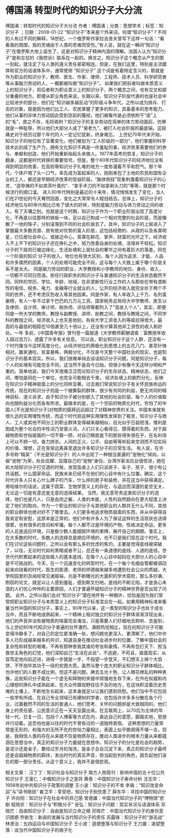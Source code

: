 # 傅国涌  转型时代的知识分子大分流

傅国涌：转型时代的知识分子大分流
作者：傅国涌；分类：思想学术；标签：知识分子 ；日期：2008-01-22
“知识分子”本来是个外来词，何谓“知识分子”？不同的人有过不同的解释，18世纪，一个俄罗斯作家拉吉舍夫曾写下这样一句话：“看看我的周围，我的灵魂由于人类的苦难而受伤。”有人说，就在这一瞬间“知识分子”在俄罗斯大地上诞生了，这是对知识分子精神内涵的理解。法国人认为“知识分子”是和左拉的《我控诉》联系在一起的。换言之，知识分子这个概念从产生的那一刻起，就注定了与人类的道义责任紧密相连。但是，在我们这里，特别是主流媒体和官方的话语体系中，通常使用 “知识分子” 这个词是有着特定含义的，那就是作为职业的知识分子，教师、医生、作家、律师、工程师、技术人员、科学研究者等从事脑力劳动的人，一概都被叫做“知识分子”。
如果我们把前者叫做本质意义上的知识分子，将后者称为职业意义上的知识分子，两个概念之间，也有交叉和部分重叠的地方。即便从职业角色来说，长期以来，知识分子阶层代表的也是社会中比较进步的部分，他们在“知识越多越反动”的阶级斗争年代，之所以成为排斥、打击的对象，就是因为他们比工人、农民掌握了更多的知识，具备基本的思考能力。他们从事的非体力劳动因此受到空前的蔑视，他们被看作是必须依附于“皮”上的“毛”，皮之不存，毛将焉附？知识分子的复杂劳动在简单的体力劳动面前，仿佛就是一种耻辱，所以他们大部分人成了“臭老九”，被打入社会阶层的最底端。这段痛史对于经历过那个年代的人一定记忆犹新，终身难忘。
上世纪70年代末开始，知识分子的地位有了显著变化，他们被划为“工人阶级的一部分”，他们掌握的科学技术此刻成了生产力，拥有文化知识不再是一件羞耻的事，经济改革需要他们的参与、奉献和创造，他们开始重新抬起头来做人。1977年高考的恢复，知识分子的翻身，这都是时代转换的重要信号。但是，整个80年代知识分子的经济地位没有得到明显的改善，在高校等知识分子扎堆的地方一度弥漫着不平和怨气。那个年代，个体户喝了头一口气，率先成为富起来的人，刚刚承包了土地的农民和国有企业的工人，都还是早期经济改革的受益阶层。“脑体倒挂”现象刺激着知识分子的心灵，“造导弹的不如卖茶叶蛋的”、“拿手术刀的不如拿剃头刀的”等等，就是那个时候流行的顺口溜。
进入90年代特别是最近的十来年，情况悄悄发生了变化，当人们在21世纪的今天蓦然回首，变化之大常常令人瞠目结舌。总体上，知识分子的经济地位与80年代相比已有了很大的好转，特别是脑力劳动与体力劳动之间的收入，有了天壤之别。也就是这个时期，知识分子作为一个职业阶层出现了高度分化，不再是以往那样的铁板一块，足以自己构成一个相对完整的社会阶层，而是像散了一地的珠子，分别滚落到不同的社会阶层去了。其中，知识分子的上层进入了掌握最大多数资源、居有绝对优势的富人阶层，这包括经商的、从政的以及各类明星，已位居社会中心，或接近中心，笼罩在鲜花、掌声、财富的光环之下。经济收入不上不下的知识分子还在挣扎之中，努力改善自身的处境，活得并不轻松。知识分子的下层则已被边缘化，生活处境和上层社会的奢华之间有着巨大的落差。同在一个阶层的知识
分子的收入、地位也有很大区别，每个人因为追求、才能、人品和许多偶然的因素，个人的处境可能完全不同，这与每个人大致上属于哪个阶层关系不是太大。
同是脑力劳动的职业，大学教授和小学教师的地位、身份、收入，一切都不可同日而语。担任行政职务的知识分子与普通知识分子的生活状态截然不同。同样的学历、学位、年龄、地域，在非垄断性行业工作的人与那些在带有垄断性的电信、税务、电力、金融等行业就业的人，公开的经济收入就完全处于两个不同的世界，还不考虑灰色收入等其他因素。同是作家，有人年收入上千万、名列富豪榜，有人一年不过拿干巴巴的几万元工资。国家税务总局将大中学教师、医生以及律师、会计师、审计师、税务师、评估师等都列入了“高收入个人”，其实，即便同是一所大学的教师，教授与副教授、讲师、助教之间，教授与教授之间，不同学科的教授之间，经济收入上也天差地别，有些大学工资收入的等级拉得很大，最
高的与最低的相距在10倍甚至几十倍以上，还没有计算其他非工资性的收入和好处。一年
多前，《中国青年报》曾刊登一篇报道《大学教师薪酬调查：富教授年收入超过百万》，透露了许多有关信息。
可以说，职业知识分子这个人群，还没有一个时代像当今这样高度分化，从经济地位的两极化到思想上的五花八门、甚至针锋相对。赢家通吃，贫富悬殊，两极分化，不仅是今天整个中国社会的现实，也是知识分子的基本现实。所以，我们很难单纯去谈话知识分子问题，同是知识分子，每个人的处境有可能完全不同，这当然不是自今日始，但很少有像今天这样分明和严重的。简单地说，我们今天很难泛泛而论知识分子的生存状态、精神状态，他们之间，哪怕是同在一个单位，也完全可能相去千里。
经济处境上的剧烈分化，反映在知识分子精神层面上的分化同样显著。过去我们常说知识分子有关怀民族命运的传统，现在的知识分子则是一个被撕裂的群体，很少有共同的利益，更无共同的精神目标、道义诉求，由于知识分子被分别嵌入了其他的社会阶层，每个人的价值取向也随利益分化而各有所求。最根本的是，在一个空前的物质化时代，穷怕了的中国人[不光是知识分子]对物质的膜拜远远超过了对精神世界的关注。中国本来就有很久远的实用理性传统，而这个时代把这种实用理性发挥到了极至，知识分子与商人、工人或其他不同分工的职业群体变得越来越相似，目光似乎日益短浅，惟利是图成为整个社会的中性词乃至褒义词，人们只关心看得见、摸得着的东西，对于超越物质和世俗层面的一切不屑一顾，对自己眼皮底下的那些得失很在乎，在名利场上可以不顾一切，奋力拼杀。人间的正义、公平、自由等等听起来空洞而不切实际的价值、理想，正在渐渐远离甚至退出许多知识分子的日常生活。
有人说，在许多号称“精英”（不光是知识分子）的人中出现了一种相当普遍的“宠物化”倾向，以做“宠物”为荣，处处炫耀、显摆自己的“宠物”身份。台湾作家龙应台很惊讶，她在和大陆知识分子打交道的时候，发现饭桌上人们只谈房子、车子、孩子，很少有公共话题。什么国家命运、民族未来已经不在他们的心目中有什么位置。确实，这个时代许多人只关心什么牌子的汽车，什么样的房子和装修，并在这当中获得满足。用哈维尔的话说，这属于蔬菜、生物学意义上的存在，与遥远而深邃的星空无关，无论这一切是有意还是无意的选择结果。
当然，我无意苛责这类知识分子的选择，他们也是凡人，只是血肉之躯，人类的本能，人性的自然趋向在更大程度上决定了他们的取向，作为一个职业的知识分子与其他职业的人群并无什么不同，其他的职业群体也绝对好不了哪里去。人们更多地追求物质层面的东西，并从中获得自我肯定和安慰，这原本是正常的。他们中有许多人为了保证这样的生活现状也活得很累，也有很多的苦闷和牢骚。每个人都不过是环境的产物，性格决定命运，更多的人总是适应环境，只是极少数人能摆脱环境的束缚，展开自己的翅膀。事实上，在大多数的时代，多数人的选择总是顺应环境的，也不只是我们现在这个时代。我们在讨论这些问题时，之所以会有那么多的忧虑的焦灼，主要是觉得底线被突破了，以往，无论时代如何黑暗或者不公，总还有一条道德的底线、人道的底线，世世代代积累起来的这些做人的基本底线，在每个人心目中起码在大部分人的心目中是不可挑战的。今天，在一个迅速变化的转型时代，在一个每个毛细血管都被调动起来向钱看的时代，医生的医德、老师的师德越来越多地遭到社会公众的质疑，大学校园里的丑闻经常见诸报端，光是不断曝光的大面积的学术腐败，那么多抄袭、剽窃的论文，就足以让人感到羞耻，感到斯文扫地。底线的不断沦陷，才是良心未泯的人们忧心忡忡的主要原因，人们才普遍怀疑知识分子的精神世界是否出现了问题。
此外，之所以我们会对“知识分子”潜在地怀有一种期许，恰恰是因为我们常常把职业知识分子与本质意义上的知识分子标准混合在一起。如果用精神标准来衡量当代中国的知识分子，事实上，90年代以来，这一类型的知识分子也处于成长当中，而且不断地成熟起来，一个精神上相对独立的知识分子群体渐渐浮现出来，他们的声音并没有被物质的喧嚣完全淹没，只是需要人们仔细地去聆听、去鉴别，与上世纪80年代知识分子普遍的壮怀激烈、满腔热忱相比，现在的知识分子可能变得冷静多了，对自己的定位更准确一些，想问题也更深入、更清晰了，他们中许多人已形成越来越多的共识，知道自身在推动社会进步时的位置，了解中国社会的复杂性和转型的艰难，不再有那种舍我其谁的夸张和豪情，不再有包打天下、担当救世主角色的幻觉，他们深知自己“生活在此处”，不逃避，不苟且，直面现实，从容笃定地向前迈进，进得一步就是一步，不指望一步登天，不幻想天上掉个大馅饼，不怀抱毕其功于一役的宏图大愿。虽然与整个庞大的职业知识分子群体相比，也许他们的人数不成比例，但这不是问题。拂去五光十色、让人眼花缭乱的种种表像，这些知识分子能在一个虚无和拜物的夹缝中顽强地生存下来，在外在权威和内心理想的挣扎中成熟起来，在大众传媒视野往往不及的地方，在这块积淀着历史苦难的土壤上，不断地生长起来，这本身就足以让我们感到欣慰。他们当中不仅包括一些学有所成、在自己专业领域已有建树的学者，也包括许许多多分散在各个行业、过着截然不同的生活的普通人，他们思考、关怀的问题却是大致相同的，他们身上的责任感、公民意识正在一天天显露出来。在互联网上，以70后为主体的年轻一代，日复一日，包括个人博客等方式在内，表达自己的意愿，脚踏实地，思想并行动着。这恐怕也是以往的时代不曾有过的一道独特景观。
这种思想的力量常常是无形的，和强大的无所不在的世俗力量相比，表面上似乎脆弱得不堪一击，但是，我相信人类的存在从来就不仅是物质存在，推动人类进步的根本力量从来都蕴涵在思想当中，真正的知识分子力量就在思想中。知识分子的分化是社会的趋势，是泥沙还是金子，要经过岁月的淘洗，是金子总会沉淀下来，真正的知识分子最终还是会超越物质的羁绊，发出时代的真实声音，担当起批判的角色，肩负起他们该负的那一部分责任。从这个意义上，我并不是很悲观。

相关文章：
汪丁丁：知识社会与知识分子
南方人物周刊：影响中国的五十位公共知识分子
王富仁：中俄知识分子之差异
黄泰：中国知识分子寿命分析
沈志华：1956年初中共知识分子政策的调整
王小波：知识分子的不幸
李盾：“知识改变命运”与“读书赔钱”
崔卫平：享受吧，知识分子别忧患了
薛东华：寻找中国的知识分子
许向阳：知识分子在社会中的异己感
曾德雄：中国当代知识分子的“博物馆”悲剧
程晓农：知识分子与“积极分子”
张弘：知识分子问题：现实状况与话语体系
邓晓芒：自由知识分子：自由是知识立命之根
邓晓芒：中国当代知识分子的身份意识困惑
乔新生：新闻的发展与当代知识分子的责任
苏露锋：知识分子的“游击战”
林贤治：五四运动与中国知识分子
王小波：道德堕落与知识分子
王力雄：渴望堕落：谈当代中国知识分子的痞子化